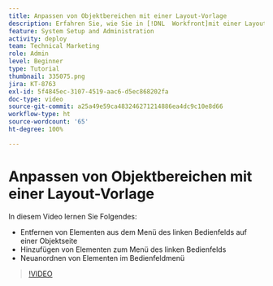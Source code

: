 ```yaml
---
title: Anpassen von Objektbereichen mit einer Layout-Vorlage
description: Erfahren Sie, wie Sie in [!DNL  Workfront]mit einer Layout-Vorlage Elemente im Menü des linken Bedienfelds hinzufügen, entfernen und neu anordnen können.
feature: System Setup and Administration
activity: deploy
team: Technical Marketing
role: Admin
level: Beginner
type: Tutorial
thumbnail: 335075.png
jira: KT-8763
exl-id: 5f4845ec-3107-4519-aac6-d5ec868202fa
doc-type: video
source-git-commit: a25a49e59ca483246271214886ea4dc9c10e8d66
workflow-type: ht
source-wordcount: '65'
ht-degree: 100%

---
```


# Anpassen von Objektbereichen mit einer Layout-Vorlage

In diesem Video lernen Sie Folgendes:

* Entfernen von Elementen aus dem Menü des linken Bedienfelds auf einer Objektseite
* Hinzufügen von Elementen zum Menü des linken Bedienfelds
* Neuanordnen von Elementen im Bedienfeldmenü

>[!VIDEO](https://video.tv.adobe.com/v/335075/?quality=12&learn=on)
